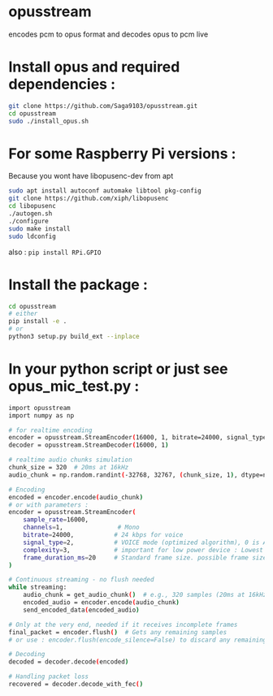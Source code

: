 # opusstream
encodes pcm to opus format and decodes opus to pcm live 


# Install opus and required dependencies :
```bash
git clone https://github.com/Saga9103/opusstream.git
cd opusstream
sudo ./install_opus.sh
```

# For some Raspberry Pi versions :
Because you wont have libopusenc-dev from apt
```bash
sudo apt install autoconf automake libtool pkg-config
git clone https://github.com/xiph/libopusenc
cd libopusenc
./autogen.sh
./configure
sudo make install
sudo ldconfig
```

also :
`pip install RPi.GPIO`

# Install the package : <br>
```bash
cd opusstream
# either
pip install -e .
# or
python3 setup.py build_ext --inplace
```

# In your python script or just see opus_mic_test.py :
```bash
import opusstream
import numpy as np

# for realtime encoding
encoder = opusstream.StreamEncoder(16000, 1, bitrate=24000, signal_type=opuspy.SIGNAL_VOICE)
decoder = opusstream.StreamDecoder(16000, 1)

# realtime audio chunks simulation
chunk_size = 320  # 20ms at 16kHz
audio_chunk = np.random.randint(-32768, 32767, (chunk_size, 1), dtype=np.int16)

# Encoding
encoded = encoder.encode(audio_chunk)
# or with parameters :
encoder = opusstream.StreamEncoder(
    sample_rate=16000,
    channels=1,               # Mono
    bitrate=24000,           # 24 kbps for voice
    signal_type=2,           # VOICE mode (optimized algorithm), 0 is AUTO, 1 is MUSIC
    complexity=3,            # important for low power device : Lowest complexity, from 0 to 10, 5-6 is a good balance, 3-4 for embedded but even 0 is good
    frame_duration_ms=20     # Standard frame size. possible frame sizes are : 2.5, 5, 10, 20 (good lattency but more calls, more CPU encoding), 40, 60
)

# Continuous streaming - no flush needed
while streaming:
    audio_chunk = get_audio_chunk()  # e.g., 320 samples (20ms at 16kHz)
    encoded_audio = encoder.encode(audio_chunk)
    send_encoded_data(encoded_audio)

# Only at the very end, needed if it receives incomplete frames
final_packet = encoder.flush()  # Gets any remaining samples
# or use : encoder.flush(encode_silence=False) to discard any remaining samples

# Decoding
decoded = decoder.decode(encoded)

# Handling packet loss
recovered = decoder.decode_with_fec()
